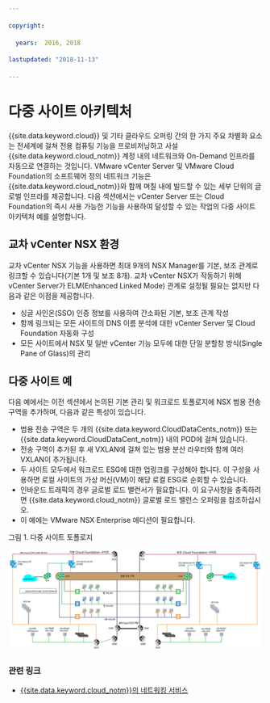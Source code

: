 ```yaml
---

copyright:

  years:  2016, 2018

lastupdated: "2018-11-13"

---
```


# 다중 사이트 아키텍처

{{site.data.keyword.cloud}} 및 기타 클라우드 오퍼링 간의 한 가지 주요 차별화 요소는 전세계에 걸쳐 전용 컴퓨팅 기능을 프로비저닝하고 사설 {{site.data.keyword.cloud_notm}} 계정 내의 네트워크와 On-Demand 인프라를 자동으로 연결하는 것입니다. VMware vCenter Server 및 VMware Cloud Foundation의 소프트웨어 정의 네트워크 기능은 {{site.data.keyword.cloud_notm}}와 함께 며칠 내에 빌드할 수 있는 세부 단위의 글로벌 인프라를 제공합니다. 다음 섹션에서는 vCenter Server 또는 Cloud Foundation의 즉시 사용 가능한 기능을 사용하여 달성할 수 있는 작업의 다중 사이트 아키텍처 예를 설명합니다.

## 교차 vCenter NSX 환경

교차 vCenter NSX 기능을 사용하면 최대 9개의 NSX Manager를 기본, 보조 관계로 링크할 수 있습니다(기본 1개 및 보조 8개). 교차 vCenter NSX가 작동하기 위해 vCenter Server가 ELM(Enhanced Linked Mode) 관계로 설정될 필요는 없지만 다음과 같은 이점을 제공합니다.

* 싱글 사인온(SSO) 인증 정보를 사용하여 간소화된 기본, 보조 관계 작성
* 함께 링크되는 모든 사이트의 DNS 이름 분석에 대한 vCenter Server 및 Cloud Foundation 자동화 구성
* 모든 사이트에서 NSX 및 일반 vCenter 기능 모두에 대한 단일 분할창 방식(Single Pane of Glass)의 관리

## 다중 사이트 예

다음 예에서는 이전 섹션에서 논의된 기본 관리 및 워크로드 토폴로지에 NSX 범용 전송 구역을 추가하며, 다음과 같은 특성이 있습니다.

* 범용 전송 구역은 두 개의 {{site.data.keyword.CloudDataCents_notm}} 또는 {{site.data.keyword.CloudDataCent_notm}} 내의 POD에 걸쳐 있습니다.
* 전송 구역이 추가된 후 새 VXLAN에 걸쳐 있는 범용 분산 라우터와 함께 여러 VXLAN이 추가됩니다.
* 두 사이트 모두에서 워크로드 ESG에 대한 업링크를 구성해야 합니다. 이 구성을 사용하면 로컬 사이트의 가상 머신(VM)이 해당 로컬 ESG로 순회할 수 있습니다.
* 인바운드 트래픽의 경우 글로벌 로드 밸런서가 필요합니다. 이 요구사항을 충족하려면 {{site.data.keyword.cloud_notm}} 글로벌 로드 밸런스 오퍼링을 참조하십시오.
* 이 예에는 VMware NSX Enterprise 에디션이 필요합니다.

그림 1. 다중 사이트 토폴로지

![다중 사이트 토폴로지](multisite_topology.svg "다중 사이트 토폴로지")

### 관련 링크

* [{{site.data.keyword.cloud_notm}}의 네트워킹 서비스](networking_services.html)
